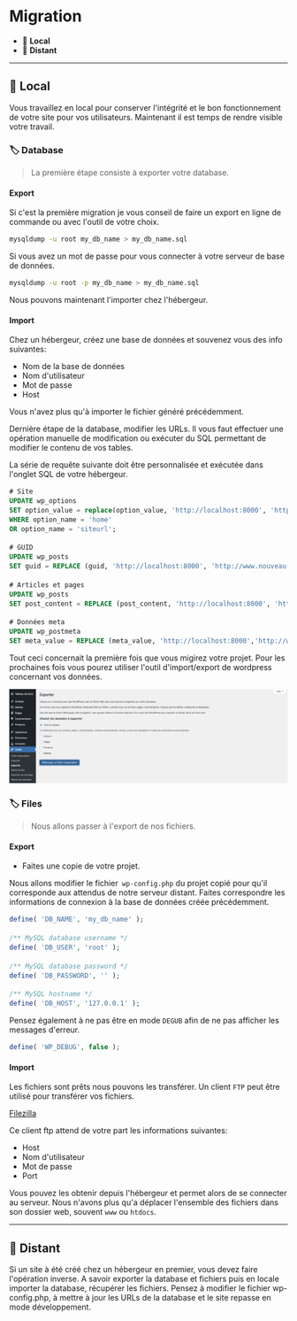 # Migration

* 🔖 **Local**
* 🔖 **Distant**

___

## 📑 Local

Vous travaillez en local pour conserver l'intégrité et le bon fonctionnement de votre site pour vos utilisateurs. Maintenant il est temps de rendre visible votre travail.

### 🏷️ **Database**

> La première étape consiste à exporter votre database.

#### **Export**

Si c'est la première migration je vous conseil de faire un export en ligne de commande ou avec l'outil de votre choix.

```bash
mysqldump -u root my_db_name > my_db_name.sql
```

Si vous avez un mot de passe pour vous connecter à votre serveur de base de données.

```bash
mysqldump -u root -p my_db_name > my_db_name.sql
```

Nous pouvons maintenant l'importer chez l'hébergeur.

#### **Import**

Chez un hébergeur, créez une base de données et souvenez vous des info suivantes:
* Nom de la base de données
* Nom d'utilisateur
* Mot de passe
* Host

Vous n'avez plus qu'à importer le fichier généré précédemment.

Dernière étape de la database, modifier les URLs. Il vous faut effectuer une opération manuelle de modification ou exécuter du SQL permettant de modifier le contenu de vos tables.

La série de requête suivante doit être personnalisée et exécutée dans l'onglet SQL de votre hébergeur.

```sql
# Site
UPDATE wp_options
SET option_value = replace(option_value, 'http://localhost:8000', 'http://www.nouveau-site.com')
WHERE option_name = 'home'
OR option_name = 'siteurl';

# GUID
UPDATE wp_posts
SET guid = REPLACE (guid, 'http://localhost:8000', 'http://www.nouveau-site.fr');

# Articles et pages
UPDATE wp_posts
SET post_content = REPLACE (post_content, 'http://localhost:8000', 'http://www.nouveau-site.fr');

# Données meta
UPDATE wp_postmeta
SET meta_value = REPLACE (meta_value, 'http://localhost:8000','http://www.nouveau-site.com');
```

Tout ceci concernait la première fois que vous migirez votre projet. Pour les prochaines fois vous pourez utiliser l'outil d'import/export de wordpress concernant vos données.


![image](https://raw.githubusercontent.com/seeren-training/Wordpress-Perfectionnement/master/wiki/resources/wp-export.png)

### 🏷️ **Files**

> Nous allons passer à l'export de nos fichiers.

#### **Export**

* Faites une copie de votre projet.

Nous allons modifier le fichier` wp-config.php` du projet copié pour qu'il corresponde aux attendus de notre serveur distant. Faites correspondre les informations de connexion à la base de données créée précédemment.

```php
define( 'DB_NAME', 'my_db_name' );

/** MySQL database username */
define( 'DB_USER', 'root' );

/** MySQL database password */
define( 'DB_PASSWORD', '' );

/** MySQL hostname */
define( 'DB_HOST', '127.0.0.1' );
```

Pensez également à ne pas être en mode `DEGUB` afin de ne pas afficher les messages d'erreur.

```php
define( 'WP_DEBUG', false );
```

#### **Import**

Les fichiers sont prêts nous pouvons les transférer. Un client `FTP` peut être utilisé pour transférer vos fichiers.

[Filezilla](https://filezilla-project.org/download.php?type=client)

Ce client ftp attend de votre part les informations suivantes:
* Host
* Nom d'utilisateur
* Mot de passe
* Port

Vous pouvez les obtenir depuis l'hébergeur et permet alors de se connecter au serveur. Nous n'avons plus qu'a déplacer l'ensemble des fichiers dans son dossier web, souvent `www` ou `htdocs`.

___

## 📑 Distant

Si un site à été créé chez un hébergeur en premier, vous devez faire l'opération inverse. A savoir exporter la database et fichiers puis en locale importer la database, récupérer les fichiers. Pensez à modifier le fichier wp-config.php, à mettre à jour les URLs de la database et le site repasse en mode développement.